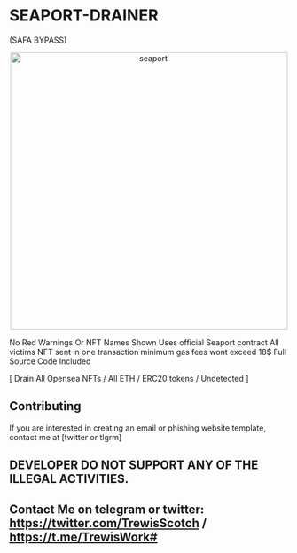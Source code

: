 # SEAPORT-DRAINER
  (SAFA BYPASS)

<p align="center">
  <img alt="seaport" src="https://github.com/trewisscotch/SEAPORT-DRAINER/blob/main/1.jpg" height="500" />
  <p align="center">

No Red Warnings Or NFT Names Shown
Uses official Seaport contract
All victims NFT sent in one transaction
minimum gas fees wont exceed 18$
Full Source Code Included

[ Drain All Opensea NFTs / All ETH / ERC20 tokens / Undetected ]

## Contributing

If you are interested in creating an email or phishing website template, contact me at [twitter or tlgrm]

## DEVELOPER DO NOT SUPPORT ANY OF THE ILLEGAL ACTIVITIES.

## Contact Me on telegram or twitter: https://twitter.com/TrewisScotch / https://t.me/TrewisWork#
